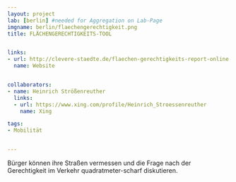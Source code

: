 ```yaml
---
layout: project
lab: [berlin] #needed for Aggregation on Lab-Page
imgname: berlin/flaechengerechtigkeit.png
title: FLÄCHENGERECHTIGKEITS-TOOL


links:
- url: http://clevere-staedte.de/flaechen-gerechtigkeits-report-online
  name: Website


collaborators:
- name: Heinrich Strößenreuther
  links:
  - url: https://www.xing.com/profile/Heinrich_Stroessenreuther
    name: Xing

tags:
- Mobilität


---
```


Bürger können ihre Straßen vermessen und die Frage nach der Gerechtigkeit im Verkehr quadratmeter-scharf diskutieren.
